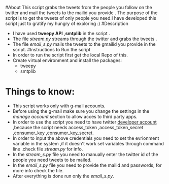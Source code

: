 #About
This script grabs the tweets from the people you follow on the twitter and mail the tweets to the mailid you provide .
The purpose of the script is to get the tweets of only people you need.I have developed this script just to gratify my hungry of exploring :)
#Description
- I have used **tweepy API** ,**smtplib** in the script .
- The file _stream.py_ streams through the twitter and grabs the tweets .
- The file _email_s.py_ mails the tweets to the gmailid you provide in the script.
#Instructions to Run the script
- In order to run the script first get the local Repo of this.
- Create virtual environment and install the packages: 
    - tweepy
    - smtplib
# Things to know:
- This script works only with g-mail accounts.
- Before using the g-mail make sure you change the settings in the _manage account_ section to allow acces to third party apps.
- In order to use the script you need to have twitter [developer account](https://developer.twitter.com/en) ,because the script needs 
access_token ,access_token_secret ,consumer_key ,consumer_key_secret.
- In order to input  the above credentials you need to set the evrionment variable in the system ,if it doesn't work 
set variables through command line .check file _stream.py_ for info.
- In the _stream\_s.py_ file you need to manually enter the twitter id of the people you need tweets to be mailed.
- In the _email\_s.py_ file you need to provide the mailid and passwords, for more info check the file. 
- After everything is done run only the _email\_s.py_.




    
